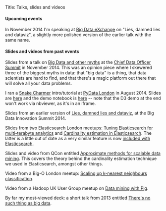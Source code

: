 Title: Talks, slides and videos

#### Upcoming events

In November 2014 I'm speaking at [Big Data eXchange](https://skillsmatter.com/conferences/1959-big-data-exchange-2014) on "Lies, damned lies and dataviz", a slightly more polished version of the earlier talk with the same name.

#### Slides and videos from past events

Slides from a talk on [Big Data and other myths](https://drive.google.com/file/d/0B1HztRme3ZjZZjA1WHFJY25lQnM/view) at the [Chief Data Officer Summit](http://theinnovationenterprise.com/summits/chief-data-officer-summit-london) in November 2014. This was an opinion piece where I skewered three of the biggest myths in data: that "big data" is a thing, that data scientists are hard to find, and that there's a magic platform out there that will solve all your data problems.

I ran a [Snake Charmer](https://github.com/snake-charmer-devs/snake-charmer) intro/tutorial at [PyData London](http://www.meetup.com/PyData-London-Meetup/) in August 2014. Slides are [here](../pdfs/IntroToSnakeCharmer.pdf) and the demo notebook is [here](http://nbviewer.ipython.org/github/snake-charmer-devs/snake-charmer/blob/master/notebooks/Demo/Wikipedia%20edit%20stream.ipynb) -- note that the D3 demo at the end won't work via nbviewer, as it's in an iframe.

Slides from an earlier version of [Lies, damned lies and dataviz](http://www.slideshare.net/AndrewClegg1/lies-damned-lies-dataviz), at the Big Data Innovation Summit 2014.

Slides from two Elasticsearch London meetups: [Tuning Elasticsearch for multi-terabyte analytics](http://www.slideshare.net/AndrewClegg1/scaling-elasticsearch-for-multiterabyte-analytics) and [Cardinality estimation in Elasticsearch](https://docs.google.com/presentation/d/1ESNiqd7HuIfuwXSSK81PAAu6AmEPEE0u_vyk4FU5x9o/edit?usp=sharing). The latter is a little out of date as a very similar feature is now [included with Elasticsearch](http://www.elasticsearch.org/guide/en/elasticsearch/reference/current/search-aggregations-metrics-cardinality-aggregation.html).

Slides and video from QCon entitled [Approximate methods for scalable data mining](http://www.infoq.com/presentations/scalability-data-mining). This covers the theory behind the cardinality estimation technique we used in Elasticsearch, amongst other things.

Video from a Big-O London meetup: [Scaling up k-nearest neighbours classification](https://skillsmatter.com/skillscasts/4930-scaling-up-k-nearest-neighbours-classification).

Video from a Hadoop UK User Group meetup on [Data mining with Pig](https://skillsmatter.com/skillscasts/3384-data-processing-pig).

By far my most-viewed deck: a short talk from 2013 entitled [There's no such thing as big data](http://www.slideshare.net/AndrewClegg1/theres-no-such-thing-as-big-datappt).


